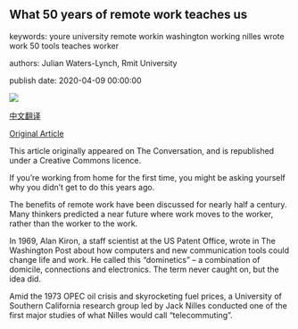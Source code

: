 ## What 50 years of remote work teaches us

keywords: youre university remote workin washington working nilles wrote work 50 tools teaches worker

authors: Julian Waters-Lynch, Rmit University

publish date: 2020-04-09 00:00:00

![](https://ichef.bbci.co.uk/wwfeatures/live/624_351/images/live/p0/89/4k/p0894k6g.jpg)

[中文翻译](What%2050%20years%20of%20remote%20work%20teaches%20us_zh.md)

[Original Article](https://www.bbc.com/worklife/article/20200409-how-to-work-remotely-what-the-past-50-years-teaches-us)

This article originally appeared on The Conversation, and is republished under a Creative Commons licence.

If you’re working from home for the first time, you might be asking yourself why you didn’t get to do this years ago.

The benefits of remote work have been discussed for nearly half a century. Many thinkers predicted a near future where work moves to the worker, rather than the worker to the work.

In 1969, Alan Kiron, a staff scientist at the US Patent Office, wrote in The Washington Post about how computers and new communication tools could change life and work. He called this “dominetics” – a combination of domicile, connections and electronics. The term never caught on, but the idea did.

Amid the 1973 OPEC oil crisis and skyrocketing fuel prices, a University of Southern California research group led by Jack Nilles conducted one of the first major studies of what Nilles would call “telecommuting”.